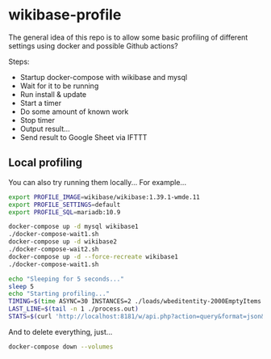 # wikibase-profile

The general idea of this repo is to allow some basic profiling of different settings using docker and possible Github actions?

Steps:

- Startup docker-compose with wikibase and mysql
- Wait for it to be running
- Run install & update
- Start a timer
- Do some amount of known work
- Stop timer
- Output result...
- Send result to Google Sheet via IFTTT

## Local profiling

You can also try running them locally... For example...

```sh
export PROFILE_IMAGE=wikibase/wikibase:1.39.1-wmde.11
export PROFILE_SETTINGS=default
export PROFILE_SQL=mariadb:10.9

docker-compose up -d mysql wikibase1
./docker-compose-wait1.sh
docker-compose up -d wikibase2
./docker-compose-wait2.sh
docker-compose up -d --force-recreate wikibase1
./docker-compose-wait1.sh

echo "Sleeping for 5 seconds..."
sleep 5
echo "Starting profiling..."
TIMING=$(time ASYNC=30 INSTANCES=2 ./loads/wbeditentity-2000EmptyItems.sh)
LAST_LINE=$(tail -n 1 ./process.out)
STATS=$(curl 'http://localhost:8181/w/api.php?action=query&format=json&meta=siteinfo&siprop=statistics')
```

And to delete everything, just...

```sh
docker-compose down --volumes
```